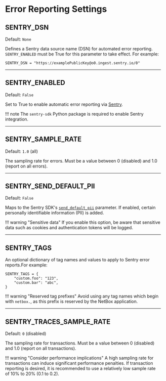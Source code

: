 # Error Reporting Settings

## SENTRY_DSN

Default: `None`

Defines a Sentry data source name (DSN) for automated error reporting. `SENTRY_ENABLED` must be True for this parameter to take effect. For example:

```
SENTRY_DSN = "https://examplePublicKey@o0.ingest.sentry.io/0"
```

---

## SENTRY_ENABLED

Default: `False`

Set to True to enable automatic error reporting via [Sentry](https://sentry.io/).

!!! note
    The `sentry-sdk` Python package is required to enable Sentry integration.

---

## SENTRY_SAMPLE_RATE

Default: `1.0` (all)

The sampling rate for errors. Must be a value between 0 (disabled) and 1.0 (report on all errors).

---

## SENTRY_SEND_DEFAULT_PII

Default: `False`

Maps to the Sentry SDK's [`send_default_pii`](https://docs.sentry.io/platforms/python/configuration/options/#send-default-pii) parameter. If enabled, certain personally identifiable information (PII) is added.

!!! warning "Sensitive data"
    If you enable this option, be aware that sensitive data such as cookies and authentication tokens will be logged.

---

## SENTRY_TAGS

An optional dictionary of tag names and values to apply to Sentry error reports.For example:

```
SENTRY_TAGS = {
    "custom.foo": "123",
    "custom.bar": "abc",
}
```

!!! warning "Reserved tag prefixes"
    Avoid using any tag names which begin with `netbox.`, as this prefix is reserved by the NetBox application.

---

## SENTRY_TRACES_SAMPLE_RATE

Default: `0` (disabled)

The sampling rate for transactions. Must be a value between 0 (disabled) and 1.0 (report on all transactions).

!!! warning "Consider performance implications"
    A high sampling rate for transactions can induce significant performance penalties. If transaction reporting is desired, it is recommended to use a relatively low sample rate of 10% to 20% (0.1 to 0.2).
